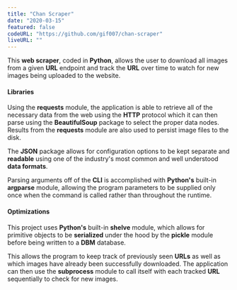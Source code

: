 ```yaml
---
title: "Chan Scraper"
date: "2020-03-15"
featured: false
codeURL: "https://github.com/gif007/chan-scraper"
liveURL: ""
---
```

This **web scraper**, coded in **Python**, allows the user to download all images from a given **URL** endpoint and track the **URL** over time to watch for new images being uploaded to the website.

#### Libraries

Using the **requests** module, the application is able to retrieve all of the necessary data from the web using the **HTTP** protocol which it can then parse using the **BeautifulSoup** package to select the proper data nodes.  Results from the **requests** module are also used to persist image files to the disk.

The **JSON** package allows for configuration options to be kept separate and **readable** using one of the industry's most common and well understood **data formats**.

Parsing arguments off of the **CLI** is accomplished with **Python's** built-in **argparse** module, allowing the program parameters to be supplied only once when the command is called rather than throughout the runtime.

#### Optimizations

This project uses **Python's** built-in **shelve** module, which allows for primitive objects to be **serialized** under the hood by the **pickle** module before being written to a **DBM** database.

This allows the program to keep track of previously seen **URLs** as well as which images have already been successfully downloaded.  The application can then use the **subprocess** module to call itself with each tracked **URL** sequentially to check for new images.
